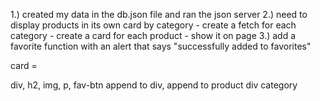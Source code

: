 1.) created my data in the db.json file and ran the json server
2.) need to display products in its own card by category
    - create a fetch for each category
    - create a card for each product
    - show it on page
3.) add a favorite function with an alert that says "successfully added to favorites"

card =

div, h2, img, p, fav-btn
append to div, append to product div category